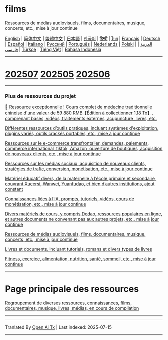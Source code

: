 # films
Ressources de médias audiovisuels, films, documentaires, musique, concerts, etc., mise à jour continue

[English](https://openaitx.github.io/view.html?user=mswnlz&project=movies&lang=en) | [简体中文](https://openaitx.github.io/view.html?user=mswnlz&project=movies&lang=zh-CN) | [繁體中文](https://openaitx.github.io/view.html?user=mswnlz&project=movies&lang=zh-TW) | [日本語](https://openaitx.github.io/view.html?user=mswnlz&project=movies&lang=ja) | [한국어](https://openaitx.github.io/view.html?user=mswnlz&project=movies&lang=ko) | [हिन्दी](https://openaitx.github.io/view.html?user=mswnlz&project=movies&lang=hi) | [ไทย](https://openaitx.github.io/view.html?user=mswnlz&project=movies&lang=th) | [Français](https://openaitx.github.io/view.html?user=mswnlz&project=movies&lang=fr) | [Deutsch](https://openaitx.github.io/view.html?user=mswnlz&project=movies&lang=de) | [Español](https://openaitx.github.io/view.html?user=mswnlz&project=movies&lang=es) | [Italiano](https://openaitx.github.io/view.html?user=mswnlz&project=movies&lang=it) | [Русский](https://openaitx.github.io/view.html?user=mswnlz&project=movies&lang=ru) | [Português](https://openaitx.github.io/view.html?user=mswnlz&project=movies&lang=pt) | [Nederlands](https://openaitx.github.io/view.html?user=mswnlz&project=movies&lang=nl) | [Polski](https://openaitx.github.io/view.html?user=mswnlz&project=movies&lang=pl) | [العربية](https://openaitx.github.io/view.html?user=mswnlz&project=movies&lang=ar) | [فارسی](https://openaitx.github.io/view.html?user=mswnlz&project=movies&lang=fa) | [Türkçe](https://openaitx.github.io/view.html?user=mswnlz&project=movies&lang=tr) | [Tiếng Việt](https://openaitx.github.io/view.html?user=mswnlz&project=movies&lang=vi) | [Bahasa Indonesia](https://openaitx.github.io/view.html?user=mswnlz&project=movies&lang=id)








-------
# [202507](https://raw.githubusercontent.com/mswnlz/movies/main/202507.md) [202505](https://raw.githubusercontent.com/mswnlz/movies/main/202505.md) [202506](https://raw.githubusercontent.com/mswnlz/movies/main/202506.md)


---------------
### Plus de ressources du projet

[🎁 Ressource exceptionnelle ! Cours complet de médecine traditionnelle chinoise d'une valeur de 59 880 RMB【Édition à collectionner 1,18 To】, comprenant bases, vidéos, traitements externes, acupuncture, livres, etc.](https://github.com/mswnlz/chinese-traditional)

[Différentes ressources d’outils pratiques, incluant systèmes d'exploitation, plugins variés, outils crackés portables, etc., mise à jour continue](https://github.com/mswnlz/tools)


[Ressources sur le e-commerce transfrontalier, demandes, paiements, commerce international, tiktok, Amazon, ouverture de boutiques, acquisition de nouveaux clients, etc., mise à jour continue](https://github.com/mswnlz/cross-border)

[Ressources sur les médias sociaux, acquisition de nouveaux clients, stratégies de trafic, conversion, monétisation, etc., mise à jour continue](https://github.com/mswnlz/self-media)

[ Matériel éducatif divers, de la maternelle à l’école primaire et secondaire, couvrant Xueersi, Wanwei, Yuanfudao, et bien d’autres institutions, ajout constant](https://github.com/mswnlz/edu-knowlege)

[Connaissances liées à l’IA, prompts, tutoriels, vidéos, cours de monétisation, etc., mise à jour continue](https://github.com/mswnlz/AIknowledge)

[Divers matériels de cours, y compris Dedao, ressources populaires en ligne, et autres documents ne convenant pas aux autres projets, etc., mise à jour continue](https://github.com/mswnlz/curriculum)

[Ressources de médias audiovisuels, films, documentaires, musique, concerts, etc., mise à jour continue](https://github.com/mswnlz/movies)

[Livres et documents, incluant tutoriels, romans et divers types de livres](https://github.com/mswnlz/book)

[Fitness, exercice, alimentation, nutrition, santé, sommeil, etc., mise à jour continue](https://github.com/mswnlz/healthy)

---------------

# Page principale des ressources
[Regroupement de diverses ressources, connaissances, films, documentaires, musique, livres, médias, en cours de compilation](https://github.com/mswnlz)

---------------


---

Tranlated By [Open Ai Tx](https://github.com/OpenAiTx/OpenAiTx) | Last indexed: 2025-07-15

---
